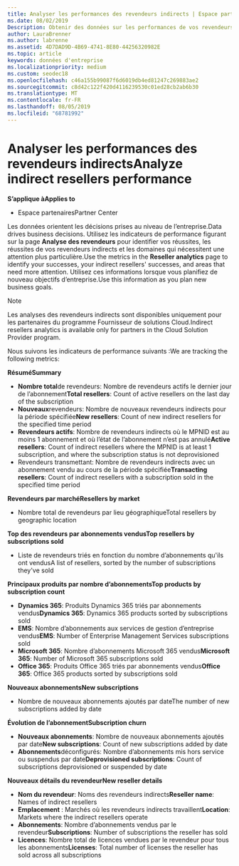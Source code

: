 ```yaml
---
title: Analyser les performances des revendeurs indirects | Espace partenaires
ms.date: 08/02/2019
Description: Obtenir des données sur les performances de vos revendeurs indirects pour identifier les réussites et les zones qui peuvent nécessiter plus d’attention.
author: LauraBrenner
ms.author: labrenne
ms.assetid: 4D7DAD9D-4B69-4741-8E80-44256320982E
ms.topic: article
keywords: données d'entreprise
ms.localizationpriority: medium
ms.custom: seodec18
ms.openlocfilehash: c46a155b99087f6d6019db4ed81247c269883ae2
ms.sourcegitcommit: c8d42c122f420d4116239530c01ed28cb2ab6b30
ms.translationtype: MT
ms.contentlocale: fr-FR
ms.lasthandoff: 08/05/2019
ms.locfileid: "68781992"
---
```

# <a name="analyze-indirect-resellers-performance"></a><span data-ttu-id="c21ee-104">Analyser les performances des revendeurs indirects</span><span class="sxs-lookup"><span data-stu-id="c21ee-104">Analyze indirect resellers performance</span></span> 

<span data-ttu-id="c21ee-105">**S’applique à**</span><span class="sxs-lookup"><span data-stu-id="c21ee-105">**Applies to**</span></span>
- <span data-ttu-id="c21ee-106">Espace partenaires</span><span class="sxs-lookup"><span data-stu-id="c21ee-106">Partner Center</span></span>

<span data-ttu-id="c21ee-107">Les données orientent les décisions prises au niveau de l’entreprise.</span><span class="sxs-lookup"><span data-stu-id="c21ee-107">Data drives business decisions.</span></span> <span data-ttu-id="c21ee-108">Utilisez les indicateurs de performance figurant sur la page **Analyse des revendeurs** pour identifier vos réussites, les réussites de vos revendeurs indirects et les domaines qui nécessitent une attention plus particulière.</span><span class="sxs-lookup"><span data-stu-id="c21ee-108">Use the metrics in the **Reseller analytics** page to identify your successes, your indirect resellers' successes, and areas that need more attention.</span></span> <span data-ttu-id="c21ee-109">Utilisez ces informations lorsque vous planifiez de nouveau objectifs d’entreprise.</span><span class="sxs-lookup"><span data-stu-id="c21ee-109">Use this information as you plan new business goals.</span></span>

> [!NOTE]
> <span data-ttu-id="c21ee-110">Les analyses des revendeurs indirects sont disponibles uniquement pour les partenaires du programme Fournisseur de solutions Cloud.</span><span class="sxs-lookup"><span data-stu-id="c21ee-110">Indirect resellers analytics is available only for partners in the Cloud Solution Provider program.</span></span>

<span data-ttu-id="c21ee-111">Nous suivons les indicateurs de performance suivants :</span><span class="sxs-lookup"><span data-stu-id="c21ee-111">We are tracking the following metrics:</span></span>

<span data-ttu-id="c21ee-112">**Résumé**</span><span class="sxs-lookup"><span data-stu-id="c21ee-112">**Summary**</span></span>  
 - <span data-ttu-id="c21ee-113">**Nombre total**de revendeurs: Nombre de revendeurs actifs le dernier jour de l’abonnement</span><span class="sxs-lookup"><span data-stu-id="c21ee-113">**Total resellers**: Count of active resellers on the last day of the subscription</span></span>  
 - <span data-ttu-id="c21ee-114">**Nouveaux**revendeurs: Nombre de nouveaux revendeurs indirects pour la période spécifiée</span><span class="sxs-lookup"><span data-stu-id="c21ee-114">**New resellers**: Count of new indirect resellers for the specified time period</span></span>  
 - <span data-ttu-id="c21ee-115">**Revendeurs actifs**: Nombre de revendeurs indirects où le MPNID est au moins 1 abonnement et où l’état de l’abonnement n’est pas annulé</span><span class="sxs-lookup"><span data-stu-id="c21ee-115">**Active resellers**: Count of indirect resellers where the MPNID is at least 1 subscription, and where the subscription status is not deprovisioned</span></span>  
 - <span data-ttu-id="c21ee-116">Revendeurs transmettant: Nombre de revendeurs indirects avec un abonnement vendu au cours de la période spécifiée</span><span class="sxs-lookup"><span data-stu-id="c21ee-116">**Transacting resellers**: Count of indirect resellers with a subscription sold in the specified time period</span></span>  

<span data-ttu-id="c21ee-117">**Revendeurs par marché**</span><span class="sxs-lookup"><span data-stu-id="c21ee-117">**Resellers by market**</span></span>  
 - <span data-ttu-id="c21ee-118">Nombre total de revendeurs par lieu géographique</span><span class="sxs-lookup"><span data-stu-id="c21ee-118">Total resellers by geographic location</span></span>  

<span data-ttu-id="c21ee-119">**Top des revendeurs par abonnements vendus**</span><span class="sxs-lookup"><span data-stu-id="c21ee-119">**Top resellers by subscriptions sold**</span></span>
 - <span data-ttu-id="c21ee-120">Liste de revendeurs triés en fonction du nombre d’abonnements qu'ils ont vendus</span><span class="sxs-lookup"><span data-stu-id="c21ee-120">A list of resellers, sorted by the number of subscriptions they've sold</span></span>  

<span data-ttu-id="c21ee-121">**Principaux produits par nombre d’abonnements**</span><span class="sxs-lookup"><span data-stu-id="c21ee-121">**Top products by subscription count**</span></span>  
 - <span data-ttu-id="c21ee-122">**Dynamics 365**: Produits Dynamics 365 triés par abonnements vendus</span><span class="sxs-lookup"><span data-stu-id="c21ee-122">**Dynamics 365**: Dynamics 365 products sorted by subscriptions sold</span></span>  
 - <span data-ttu-id="c21ee-123">**EMS**: Nombre d’abonnements aux services de gestion d’entreprise vendus</span><span class="sxs-lookup"><span data-stu-id="c21ee-123">**EMS**: Number of Enterprise Management Services subscriptions sold</span></span>  
 - <span data-ttu-id="c21ee-124">**Microsoft 365**: Nombre d’abonnements Microsoft 365 vendus</span><span class="sxs-lookup"><span data-stu-id="c21ee-124">**Microsoft 365**: Number of Microsoft 365 subscriptions sold</span></span>  
 - <span data-ttu-id="c21ee-125">**Office 365**: Produits Office 365 triés par abonnements vendus</span><span class="sxs-lookup"><span data-stu-id="c21ee-125">**Office 365**: Office 365 products sorted by subscriptions sold</span></span>  

<span data-ttu-id="c21ee-126">**Nouveaux abonnements**</span><span class="sxs-lookup"><span data-stu-id="c21ee-126">**New subscriptions**</span></span>  
 - <span data-ttu-id="c21ee-127">Nombre de nouveaux abonnements ajoutés par date</span><span class="sxs-lookup"><span data-stu-id="c21ee-127">The number of new subscriptions added by date</span></span>  

<span data-ttu-id="c21ee-128">**Évolution de l’abonnement**</span><span class="sxs-lookup"><span data-stu-id="c21ee-128">**Subscription churn**</span></span>  
 - <span data-ttu-id="c21ee-129">**Nouveaux abonnements**: Nombre de nouveaux abonnements ajoutés par date</span><span class="sxs-lookup"><span data-stu-id="c21ee-129">**New subscriptions**: Count of new subscriptions added by date</span></span>  
 - <span data-ttu-id="c21ee-130">**Abonnements**déconfigurés: Nombre d’abonnements mis hors service ou suspendus par date</span><span class="sxs-lookup"><span data-stu-id="c21ee-130">**Deprovisioned subscriptions**: Count of subscriptions deprovisioned or suspended by date</span></span>  

<span data-ttu-id="c21ee-131">**Nouveaux détails du revendeur**</span><span class="sxs-lookup"><span data-stu-id="c21ee-131">**New reseller details**</span></span>  
 - <span data-ttu-id="c21ee-132">**Nom du revendeur**: Noms des revendeurs indirects</span><span class="sxs-lookup"><span data-stu-id="c21ee-132">**Reseller name**: Names of indirect resellers</span></span>  
 - <span data-ttu-id="c21ee-133">**Emplacement** : Marchés où les revendeurs indirects travaillent</span><span class="sxs-lookup"><span data-stu-id="c21ee-133">**Location**: Markets where the indirect resellers operate</span></span>  
 - <span data-ttu-id="c21ee-134">**Abonnements**: Nombre d’abonnements vendus par le revendeur</span><span class="sxs-lookup"><span data-stu-id="c21ee-134">**Subscriptions**: Number of subscriptions the reseller has sold</span></span>  
 - <span data-ttu-id="c21ee-135">**Licences**: Nombre total de licences vendues par le revendeur pour tous les abonnements</span><span class="sxs-lookup"><span data-stu-id="c21ee-135">**Licenses**: Total number of licenses the reseller has sold across all subscriptions</span></span>  
  
  